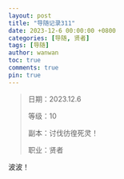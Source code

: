 ```yaml
---
layout: post
title: "导随记录311"
date: 2023-12-6 00:00:00 +0800
categories: [导随, 贤者]
tags: [导随]
author: wanwan
toc: true
comments: true
pin: true
---
```

> 日期：2023.12.6
>
> 等级：10
>
> 副本：讨伐彷徨死灵！
>
> 职业：贤者

波波！